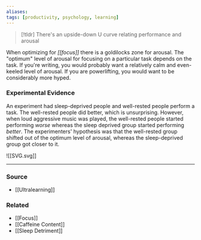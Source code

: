 ```yaml
---
aliases: 
tags: [productivity, psychology, learning]
---
```

> [!tldr] There's an upside-down U curve relating performance and arousal

When optimizing for *[[focus]]* there is a goldilocks zone for arousal. The "optimum" level of arousal for focusing on a particular task depends on the task. If you're writing, you would probably want a relatively calm and even-keeled level of arousal. If you are powerlifting, you would want to be considerably more hyped.
### Experimental Evidence
An experiment had sleep-deprived people and well-rested people perform a task. The well-rested people did better, which is unsurprising. However, when loud aggressive music was played, the well-rested people started performing *worse* whereas the sleep deprived group started performing *better*. The experimenters' hypothesis was that the well-rested group shifted out of the optimum level of arousal, whereas the sleep-deprived group got closer to it.

![[SVG.svg]]

---
### Source
- [[Ultralearning]]

### Related
- [[Focus]]
- [[Caffeine Content]]
- [[Sleep Detriment]]
 